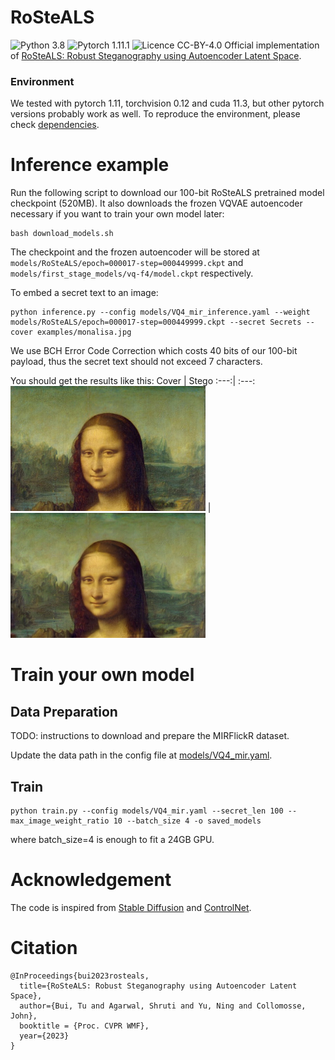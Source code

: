 # RoSteALS
![Python 3.8](https://img.shields.io/badge/Python-3.8-green) ![Pytorch 1.11.1](https://img.shields.io/badge/Pytorch-1.11.1-green) ![Licence CC-BY-4.0](https://img.shields.io/badge/license-CC--BY--NO--SA-blueviolet)
Official implementation of [RoSteALS: Robust Steganography using Autoencoder Latent Space](https://arxiv.org/abs/2304.03400).

### Environment

We tested with pytorch 1.11, torchvision 0.12 and cuda 11.3, but other pytorch versions probably work as well. To reproduce the environment, please check [dependencies](dependencies).

# Inference example
Run the following script to download our 100-bit RoSteALS pretrained model checkpoint (520MB). It also downloads the frozen VQVAE autoencoder necessary if you want to train your own model later:

```
bash download_models.sh
```
The checkpoint and the frozen autoencoder  will be stored at `models/RoSteALS/epoch=000017-step=000449999.ckpt` and `models/first_stage_models/vq-f4/model.ckpt` respectively.

To embed a secret text to an image:
```
python inference.py --config models/VQ4_mir_inference.yaml --weight models/RoSteALS/epoch=000017-step=000449999.ckpt --secret Secrets --cover examples/monalisa.jpg
```

We use BCH Error Code Correction which costs 40 bits of our 100-bit payload, thus the secret text should not exceed 7 characters. 

You should get the results like this:
Cover | Stego
:---:| :---:
<kbd><img src="examples/monalisa.jpg" height="200px"/></kbd> | <img src="stego.png" height="200px"/>


# Train your own model
## Data Preparation
TODO: instructions to download and prepare the MIRFlickR dataset.

Update the data path in the config file at [models/VQ4_mir.yaml](models/VQ4_mir.yaml).

## Train
```
python train.py --config models/VQ4_mir.yaml --secret_len 100 --max_image_weight_ratio 10 --batch_size 4 -o saved_models

```
where batch_size=4 is enough to fit a 24GB GPU.


# Acknowledgement
The code is inspired from [Stable Diffusion](https://github.com/CompVis/stable-diffusion) and [ControlNet](https://github.com/lllyasviel/ControlNet). 


# Citation
```
@InProceedings{bui2023rosteals,
  title={RoSteALS: Robust Steganography using Autoencoder Latent Space},
  author={Bui, Tu and Agarwal, Shruti and Yu, Ning and Collomosse, John},
  booktitle = {Proc. CVPR WMF},
  year={2023}
}
```

